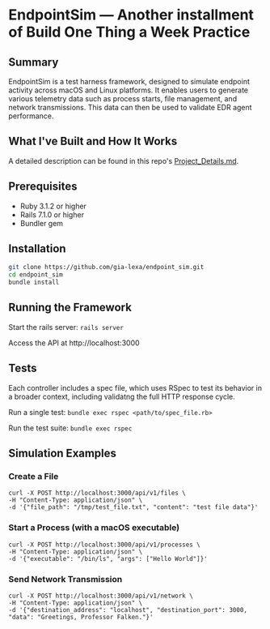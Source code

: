 # EndpointSim — Another installment of Build One Thing a Week Practice

## Summary
EndpointSim is a test harness framework, designed to simulate endpoint activity across macOS and Linux platforms. It enables users to generate various telemetry data such as process starts, file management, and network transmissions. This data can then be used to validate EDR agent performance.

## What I've Built and How It Works
A detailed description can be found in this repo's [Project_Details.md](https://github.com/gia-lexa/endpoint_sim/blob/main/Project_Details.md).  

## Prerequisites
- Ruby 3.1.2 or higher
- Rails 7.1.0 or higher
- Bundler gem

## Installation
```bash
git clone https://github.com/gia-lexa/endpoint_sim.git
cd endpoint_sim
bundle install
```

## Running the Framework

Start the rails server:
`rails server`

Access the API at http://localhost:3000

## Tests

Each controller includes a spec file, which uses RSpec to test its behavior in a broader context, including validatng the full HTTP response cycle.

Run a single test:
`bundle exec rspec <path/to/spec_file.rb>`

Run the test suite:
`bundle exec rspec`

## Simulation Examples

### Create a File
```
curl -X POST http://localhost:3000/api/v1/files \
-H "Content-Type: application/json" \
-d '{"file_path": "/tmp/test_file.txt", "content": "test file data"}'
```

### Start a Process (with a macOS executable)
```
curl -X POST http://localhost:3000/api/v1/processes \
-H "Content-Type: application/json" \
-d '{"executable": "/bin/ls", "args": ["Hello World"]}'
```
             
### Send Network Transmission
```
curl -X POST http://localhost:3000/api/v1/network \
-H "Content-Type: application/json" \
-d '{"destination_address": "localhost", "destination_port": 3000, "data": "Greetings, Professor Falken."}'
```
